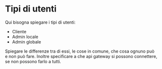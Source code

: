 # Tipi di utenti

Qui bisogna spiegare i tipi di utenti:
- Cliente
- Admin locale
- Admin globale

Spiegare le differenze tra di essi, le cose in comune, che cosa ognuno può e non può fare.
Inoltre specificare a che api<!--raw-typst#super("G")--> gateway si possono connettere, se non possono farlo a tutti.
